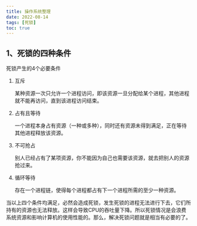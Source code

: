 ```yaml
---
title: 操作系统整理
date: 2022-08-14
tags: [死锁]
toc: true
---
```


## 1、死锁的四种条件

<!--more-->

死锁产生的4个必要条件

1. 互斥

   某种资源一次只允许一个进程访问，即该资源一旦分配给某个进程，其他进程就不能再访问，直到该进程访问结束。

2. 占有且等待

   一个进程本身占有资源（一种或多种），同时还有资源未得到满足，正在等待其他进程释放该资源。

3. 不可抢占

   别人已经占有了某项资源，你不能因为自己也需要该资源，就去把别人的资源抢过来。

4. 循环等待

   存在一个进程链，使得每个进程都占有下一个进程所需的至少一种资源。

当以上四个条件均满足，必然会造成死锁，发生死锁的进程无法进行下去，它们所持有的资源也无法释放。这样会导致CPU的吞吐量下降。所以死锁情况是会浪费系统资源和影响计算机的使用性能的。那么，解决死锁问题就是相当有必要的了。